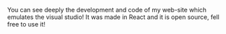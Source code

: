 You can see deeply the development and code of my web-site which emulates the visual studio!
It was made in React and it is open source, fell free to use it!